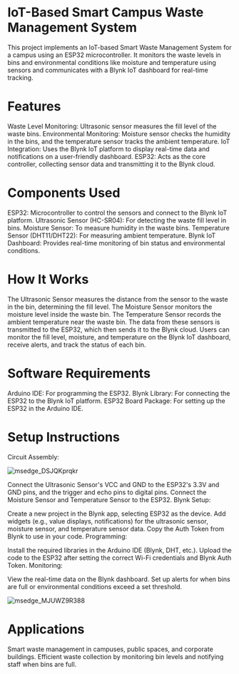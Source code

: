 # IoT-Based Smart Campus Waste Management System
This project implements an IoT-based Smart Waste Management System for a campus using an ESP32 microcontroller. It monitors the waste levels in bins and environmental conditions like moisture and temperature using sensors and communicates with a Blynk IoT dashboard for real-time tracking.
# Features
Waste Level Monitoring: Ultrasonic sensor measures the fill level of the waste bins.
Environmental Monitoring: Moisture sensor checks the humidity in the bins, and the temperature sensor tracks the ambient temperature.
IoT Integration: Uses the Blynk IoT platform to display real-time data and notifications on a user-friendly dashboard.
ESP32: Acts as the core controller, collecting sensor data and transmitting it to the Blynk cloud.
# Components Used
ESP32: Microcontroller to control the sensors and connect to the Blynk IoT platform.
Ultrasonic Sensor (HC-SR04): For detecting the waste fill level in bins.
Moisture Sensor: To measure humidity in the waste bins.
Temperature Sensor (DHT11/DHT22): For measuring ambient temperature.
Blynk IoT Dashboard: Provides real-time monitoring of bin status and environmental conditions.
# How It Works
The Ultrasonic Sensor measures the distance from the sensor to the waste in the bin, determining the fill level.
The Moisture Sensor monitors the moisture level inside the waste bin.
The Temperature Sensor records the ambient temperature near the waste bin.
The data from these sensors is transmitted to the ESP32, which then sends it to the Blynk cloud.
Users can monitor the fill level, moisture, and temperature on the Blynk IoT dashboard, receive alerts, and track the status of each bin.
# Software Requirements
Arduino IDE: For programming the ESP32.
Blynk Library: For connecting the ESP32 to the Blynk IoT platform.
ESP32 Board Package: For setting up the ESP32 in the Arduino IDE.
# Setup Instructions
Circuit Assembly:

![msedge_DSJQKprqkr](https://github.com/user-attachments/assets/bd1a7b7e-6e39-418e-adf2-1b9a12c8a937)


Connect the Ultrasonic Sensor's VCC and GND to the ESP32's 3.3V and GND pins, and the trigger and echo pins to digital pins.
Connect the Moisture Sensor and Temperature Sensor to the ESP32.
Blynk Setup:

Create a new project in the Blynk app, selecting ESP32 as the device.
Add widgets (e.g., value displays, notifications) for the ultrasonic sensor, moisture sensor, and temperature sensor data.
Copy the Auth Token from Blynk to use in your code.
Programming:

Install the required libraries in the Arduino IDE (Blynk, DHT, etc.).
Upload the code to the ESP32 after setting the correct Wi-Fi credentials and Blynk Auth Token.
Monitoring:

View the real-time data on the Blynk dashboard.
Set up alerts for when bins are full or environmental conditions exceed a set threshold.

![msedge_MJUWZ9R388](https://github.com/user-attachments/assets/a4c42026-5921-4dcb-8cb7-58f5bfc41be1)


# Applications
Smart waste management in campuses, public spaces, and corporate buildings.
Efficient waste collection by monitoring bin levels and notifying staff when bins are full.
